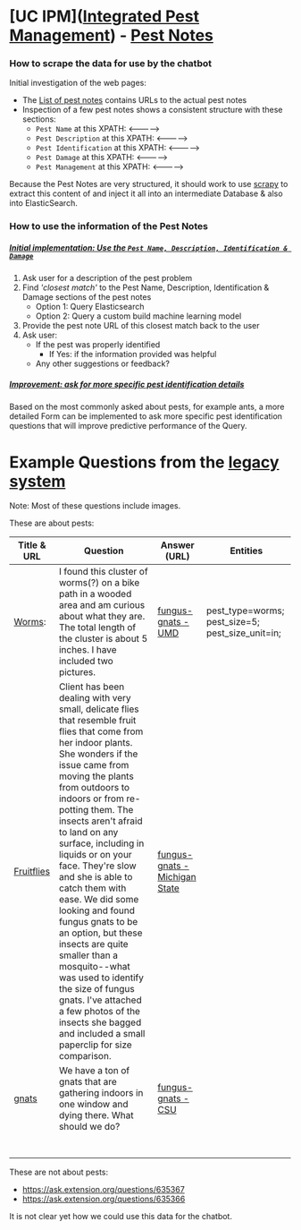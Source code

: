 # [UC IPM]([Integrated Pest Management](http://ipm.ucanr.edu/)) - [Pest Notes](http://ipm.ucanr.edu/PMG/PESTNOTES/index.html)

### How to scrape the data for use by the chatbot

Initial investigation of the web pages:

- The [List of pest notes](http://ipm.ucanr.edu/PMG/PESTNOTES/index.html) contains URLs to the actual pest notes
- Inspection of a few pest notes shows a consistent structure with these sections:
  - `Pest Name` at this XPATH: <----->
  - `Pest Description`  at this XPATH:  <----->
  - `Pest Identification`  at this XPATH:  <----->
  - `Pest Damage`  at this XPATH:  <----->
  - `Pest Management`  at this XPATH:  <----->

Because the Pest Notes are very structured, it should work to use [scrapy](https://scrapy.org/) to extract this content of and inject it all into an intermediate Database & also into ElasticSearch.



### How to use the information of the Pest Notes

##### <u>Initial implementation: Use the `Pest Name, Description, Identification & Damage`</u> 

1. Ask user for a description of the pest problem
2. Find *'closest match'* to the Pest Name, Description, Identification & Damage sections of the pest notes
   - Option 1: Query Elasticsearch
   - Option 2: Query a custom build machine learning model
3. Provide the pest note URL of this closest match back to the user
4. Ask user:
   - If the pest was properly identified
     - If Yes: if the information provided was helpful
   - Any other suggestions or feedback?

##### <u>Improvement: ask for more specific pest identification details</u>

Based on the most commonly asked about pests, for example ants, a more detailed Form can be implemented to ask more specific pest identification questions that will improve predictive performance of the Query.  



# Example Questions from the [legacy system](https://ask.extension.org/) 

Note: Most of these questions include images.

These are about pests:

| Title & URL                                              | Question                                                     | Answer (URL)                                                 | Entities                                         |
| -------------------------------------------------------- | ------------------------------------------------------------ | ------------------------------------------------------------ | ------------------------------------------------ |
| [Worms](https://ask.extension.org/questions/464882):     | I found this cluster of worms(?) on a bike path in a wooded area and am  curious about what they are. The total length of the cluster is about 5  inches.  I have included two pictures. | [fungus-gnats - UMD](https://extension.umd.edu/hgic/topics/fungus-gnats) | pest_type=worms; pest_size=5; pest_size_unit=in; |
| [Fruitflies](https://ask.extension.org/questions/615951) | Client has been dealing with very small, delicate flies that resemble  fruit flies that come from her indoor plants. She wonders if the issue  came from moving the plants from outdoors to indoors or from re-potting  them. The insects aren't afraid to land on any surface, including in  liquids or on your face. They're slow and she is able to catch them with ease. We did some looking and found fungus gnats to be an option, but  these insects are quite smaller than a mosquito--what was used to  identify the size of fungus gnats. I've attached a few photos of the  insects she bagged and included a small paperclip for size comparison. | [fungus-gnats - Michigan State](https://www.canr.msu.edu/resources/fungus-gnats) |                                                  |
| [gnats](https://ask.extension.org/questions/632943)      | We have a ton of gnats that are gathering indoors in one window and dying there. What should we do? | [fungus-gnats - CSU](https://extension.colostate.edu/topic-areas/insects/fungus-gnats-as-houseplant-and-indoor-pests-5-584/) |                                                  |
|                                                          |                                                              |                                                              |                                                  |
|                                                          |                                                              |                                                              |                                                  |
|                                                          |                                                              |                                                              |                                                  |
|                                                          |                                                              |                                                              |                                                  |
|                                                          |                                                              |                                                              |                                                  |
|                                                          |                                                              |                                                              |                                                  |
|                                                          |                                                              |                                                              |                                                  |

These are not about pests:
- https://ask.extension.org/questions/635367 
- https://ask.extension.org/questions/635366



It is not clear yet how we could use this data for the chatbot.